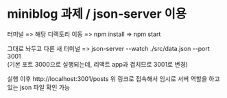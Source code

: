 # miniblog 과제 / json-server 이용

터미널 => 해당 디렉토리 이동 => npm install => npm start

그대로 놔두고 다른 새 터미널 => json-server --watch ./src/data.json --port 3001  
(기본 포트 3000으로 실행되는데, 리액트 app과 겹치므로 3001로 변경)

실행 이후
http://localhost:3001/posts
위 링크로 접속해서 임시로 서버 역할을 하고 있는 json 파일 확인 가능
